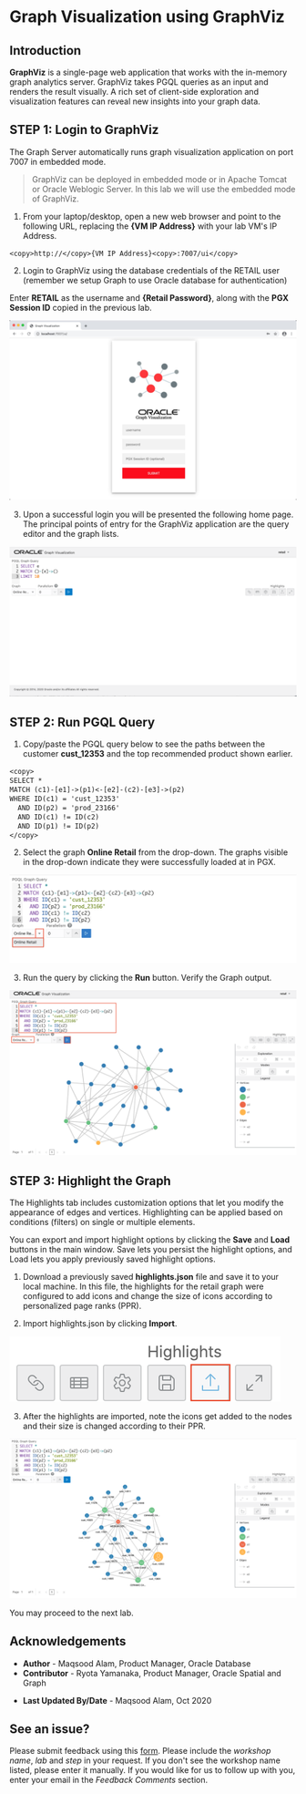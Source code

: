# Graph Visualization using GraphViz

## Introduction

**GraphViz** is a single-page web application that works with the in-memory graph analytics server. GraphViz takes PGQL queries as an input and renders the result visually. A rich set of client-side exploration and visualization features can reveal new insights into your graph data.

## **STEP 1**: Login to GraphViz

The Graph Server automatically runs graph visualization application on port 7007 in embedded mode.

>GraphViz can be deployed in embedded mode or in Apache Tomcat or Oracle Weblogic Server. In this lab we will use the embedded mode of GraphViz.

1. From your laptop/desktop, open a new web browser and point to the following URL, replacing the **{VM IP Address}** with your lab VM's IP Address.

```
<copy>http://</copy>{VM IP Address}<copy>:7007/ui</copy>
```

2. Login to GraphViz using the database credentials of the RETAIL user (remember we setup Graph to use Oracle database for authentication)

  Enter **RETAIL** as the username and **{Retail Password}**, along with the **PGX Session ID** copied in the previous lab.

![](./images/open-graph-viz.jpg " ")

3. Upon a successful login you will be presented the following home page. The principal points of entry for the GraphViz application are the query editor and the graph lists.

![](./images/graph-viz-home.png " ")

## **STEP 2**: Run PGQL Query

1. Copy/paste the PGQL query below to see the paths between the customer **cust_12353** and the top recommended product shown earlier.

```
<copy>
SELECT *
MATCH (c1)-[e1]->(p1)<-[e2]-(c2)-[e3]->(p2)
WHERE ID(c1) = 'cust_12353'
  AND ID(p2) = 'prod_23166'
  AND ID(c1) != ID(c2)
  AND ID(p1) != ID(p2)
</copy>
```

2. Select the graph **Online Retail** from the drop-down. The graphs visible in the drop-down indicate they were successfully loaded at in PGX.

![](./images/graph-viz-online-retail.png " ")

3. Run the query by clicking the **Run** button. Verify the Graph output.

![](./images/run-pgql.png " ")

## **STEP 3**: Highlight the Graph

The Highlights tab includes customization options that let you modify the appearance of edges and vertices. Highlighting can be applied based on conditions (filters) on single or multiple elements.

You can export and import highlight options by clicking the **Save** and **Load** buttons in the main window. Save lets you persist the highlight options, and Load lets you apply previously saved highlight options.

1. Download a previously saved **highlights.json** file and save it to your local machine. In this file, the highlights for the retail graph were configured to add icons and change the size of icons according to personalized page ranks (PPR).

2. Import highlights.json by clicking **Import**.

![](./images/highlights.png " ")

3. After the highlights are imported, note the icons get added to the nodes and their size is changed according to their PPR.

![](./images/labeled-graph.png " ")

You may proceed to the next lab.

## Acknowledgements

- **Author** - Maqsood Alam, Product Manager, Oracle Database
- **Contributor** - Ryota Yamanaka, Product Manager, Oracle Spatial and Graph
* **Last Updated By/Date** - Maqsood Alam, Oct 2020

## See an issue?
Please submit feedback using this [form](https://apexapps.oracle.com/pls/apex/f?p=133:1:::::P1_FEEDBACK:1). Please include the *workshop name*, *lab* and *step* in your request.  If you don't see the workshop name listed, please enter it manually. If you would like for us to follow up with you, enter your email in the *Feedback Comments* section.
